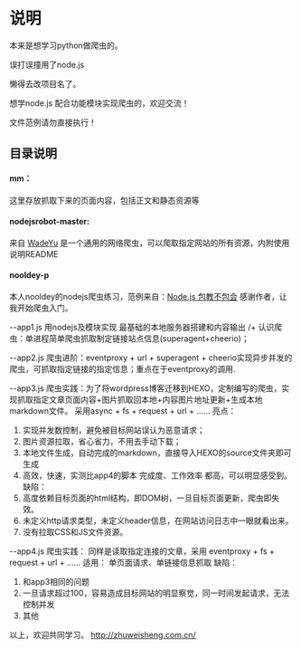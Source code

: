 # 说明

本来是想学习python做爬虫的。

误打误撞用了node.js

懒得去改项目名了。

想学node.js 配合功能模块实现爬虫的，欢迎交流！

文件范例请勿直接执行！

## 目录说明

#### mm：
这里存放抓取下来的页面内容，包括正文和静态资源等

#### nodejsrobot-master:
来自 [WadeYu](http://www.cnblogs.com/wadeyu/) 是一个通用的网络爬虫，可以爬取指定网站的所有资源，内附使用说明README

#### nooldey-p
本人nooldey的nodejs爬虫练习，范例来自：[Node.js 包教不包会](https://github.com/alsotang/node-lessons) 感谢作者，让我开始爬虫入门。

--app1.js
用nodejs及模块实现
最基础的本地服务器搭建和内容输出
/+
认识爬虫：单进程简单爬虫抓取制定链接站点信息(superagent+cheerio)；

--app2.js
爬虫进阶：eventproxy + url + superagent + cheerio实现异步并发的爬虫，可抓取指定链接的指定信息；重点在于eventproxy的调用.

--app3.js
爬虫实践：为了将wordpress博客迁移到HEXO，定制编写的爬虫，实现抓取指定文章页面内容+图片抓取回本地+内容图片地址更新+生成本地markdown文件。
    采用async + fs + request + url + ……
亮点：
1. 实现并发数控制，避免被目标网站误认为恶意请求；
2. 图片资源拉取，省心省力，不用去手动下载；
3. 本地文件生成，自动完成的markdown，直接导入HEXO的source文件夹即可生成
4. 高效，快速，实测比app4的脚本 完成度、工作效率 都高，可以明显感受到。
缺陷：
1. 高度依赖目标页面的html结构，即DOM树，一旦目标页面更新，爬虫即失效。
2. 未定义http请求类型，未定义header信息，在网站访问日志中一眼就看出来。
3. 没有拉取CSS和JS文件资源。


--app4.js
爬虫实践： 同样是读取指定连接的文章，采用 eventproxy + fs + request + url + ……
适用：
    单页面请求、单链接信息抓取
缺陷：
1. 和app3相同的问题
2. 一旦请求超过100，容易造成目标网站的明显察觉，同一时间发起请求，无法控制并发
3. 其他

以上，欢迎共同学习。
http://zhuweisheng.com.cn/
